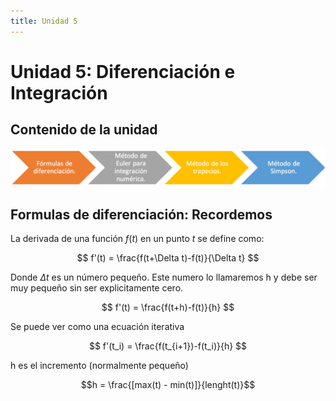 ```yaml
---
title: Unidad 5
---
```

# Unidad 5: Diferenciación e Integración

## Contenido de la unidad

<img src="https://github.com/BioAITeamLearning/Metodos_2023_03_UAM/blob/main/images/contenidoU5.png?raw=true"/>

## Formulas de diferenciación: Recordemos

La derivada de una función $f(t)$ en un punto $t$ se define como:

$$ f'(t) = \frac{f(t+\Delta t)-f(t)}{\Delta t} $$

Donde $\Delta t$ es un número pequeño. Este numero lo llamaremos h y debe ser muy pequeño sin ser explicitamente cero.


$$ f'(t) = \frac{f(t+h)-f(t)}{h} $$


Se puede ver como una ecuación iterativa

$$ f'(t_i) = \frac{f(t_{i+1})-f(t_i)}{h} $$

h es el incremento (normalmente pequeño)

$$h = \frac{[max(t) - min(t)]}{lenght(t)}$$
